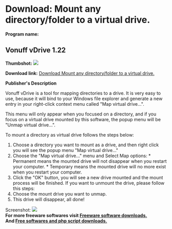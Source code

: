 # Download: Mount any directory/folder to a virtual drive.

**Program name:**

## Vonuff vDrive 1.22

  
**Thumbshot:** ![](http://www.freewarefiles.com/screenshot/vvdrive_md.gif)   
  
**Download link:** [Download Mount any directory/folder to a virtual drive.](http://freesoftwares.boysofts.com/Vonuff-vDrive_program_59166.html)  
  


**Publisher's Description**  
  


Vonuff vDrive is a tool for mapping directories to a drive. It is very easy to use, because it will bind to your Windows file explorer and generate a new entry in your right-click context menu called "Map virtual drive...". 

This menu will only appear when you focused on a directory, and if you focus on a virtual drive mounted by this software, the popup menu will be "Unmap virtual drive...".

To mount a directory as virtual drive follows the steps below:

  1. Choose a directory you want to mount as a drive, and then right click you will see the popup menu "Map virtual drive..." 
  2. Choose the "Map virtual drive..." menu and Select Map options: 
    * Permanent means the mounted drive will not disappear when you restart your computer. 
    * Temporary means the mounted drive will no more exist when you restart your computer. 
  3. Click the "OK" button, you will see a new drive mounted and the mount process will be finished. 
If you want to unmount the drive, please follow this steps: 
  1. Choose the mount drive you want to unmap. 
  2. This drive will disappear, all done! 

  
  
Screenshot: ![](http://www.freewarefiles.com/screenshot/vvdrive.gif)   
**For more freeware softwares visit [Freeware software downloads.](http://freesoftwares.boysofts.com/)**   
**And [Free softwares and php script downloads.](http://www.boysofts.com/)**
